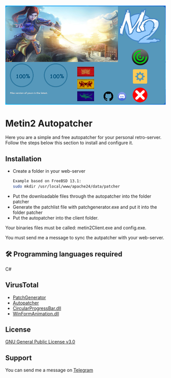 
![Logo](https://raw.githubusercontent.com/madoverflow/autopatcher/main/interface.png)


# Metin2 Autopatcher

Here you are a simple and free autopatcher for your personal retro-server. 
Follow the steps below this section to install and configure it.


## Installation

- Create a folder in your web-server
    ```bash
    Example based on FreeBSD 13.1:
    sudo mkdir /usr/local/www/apache24/data/patcher
    ```
- Put the downloadable files through the autopatcher into the folder patcher
- Generate the patchlist file with patchgenerator.exe and put it into the folder patcher
- Put the autopatcher into the client folder.

Your binaries files must be called: metin2Client.exe and config.exe.

You must send me a message to sync the autpatcher with your web-server.
## 🛠 Programming languages required
C#


## VirusTotal

- [PatchGenerator](https://www.virustotal.com/gui/file/1f418e3505ade2467707f8119a3a8d0e993e69ff38da029ffe92ddacea5ce382/detection)
- [Autopatcher](https://www.virustotal.com/gui/file/de608798ccfb33fb873ba5888638c01a342702ecefffbbbb8a9fe71fd7d8474e?nocache=1)
- [CircularProgressBar.dll](https://www.virustotal.com/gui/file/f2d8c6b2d4fdf020a6050dda53651b3895d0cd6fd6a057cb80cba446c5eb1b92)
- [WinFormAnimation.dll](https://www.virustotal.com/gui/file/d9052729b560d819c8d75149b6ca92c48b9e1b1b0ccaa50080a74166db8eaa12)


## License

[GNU General Public License v3.0](https://www.gnu.org/licenses/gpl-3.0.txt)


## Support

You can send me a message on [Telegram](https://t.me/emanuelecastronovo)

